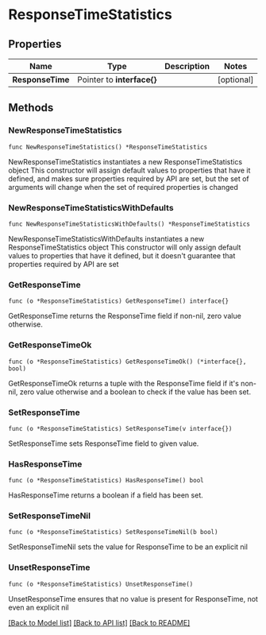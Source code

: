 # ResponseTimeStatistics

## Properties

Name | Type | Description | Notes
------------ | ------------- | ------------- | -------------
**ResponseTime** | Pointer to **interface{}** |  | [optional] 

## Methods

### NewResponseTimeStatistics

`func NewResponseTimeStatistics() *ResponseTimeStatistics`

NewResponseTimeStatistics instantiates a new ResponseTimeStatistics object
This constructor will assign default values to properties that have it defined,
and makes sure properties required by API are set, but the set of arguments
will change when the set of required properties is changed

### NewResponseTimeStatisticsWithDefaults

`func NewResponseTimeStatisticsWithDefaults() *ResponseTimeStatistics`

NewResponseTimeStatisticsWithDefaults instantiates a new ResponseTimeStatistics object
This constructor will only assign default values to properties that have it defined,
but it doesn't guarantee that properties required by API are set

### GetResponseTime

`func (o *ResponseTimeStatistics) GetResponseTime() interface{}`

GetResponseTime returns the ResponseTime field if non-nil, zero value otherwise.

### GetResponseTimeOk

`func (o *ResponseTimeStatistics) GetResponseTimeOk() (*interface{}, bool)`

GetResponseTimeOk returns a tuple with the ResponseTime field if it's non-nil, zero value otherwise
and a boolean to check if the value has been set.

### SetResponseTime

`func (o *ResponseTimeStatistics) SetResponseTime(v interface{})`

SetResponseTime sets ResponseTime field to given value.

### HasResponseTime

`func (o *ResponseTimeStatistics) HasResponseTime() bool`

HasResponseTime returns a boolean if a field has been set.

### SetResponseTimeNil

`func (o *ResponseTimeStatistics) SetResponseTimeNil(b bool)`

 SetResponseTimeNil sets the value for ResponseTime to be an explicit nil

### UnsetResponseTime
`func (o *ResponseTimeStatistics) UnsetResponseTime()`

UnsetResponseTime ensures that no value is present for ResponseTime, not even an explicit nil

[[Back to Model list]](../README.md#documentation-for-models) [[Back to API list]](../README.md#documentation-for-api-endpoints) [[Back to README]](../README.md)


